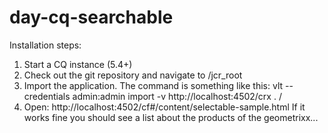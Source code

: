 day-cq-searchable
=================

Installation steps:

1. Start a CQ instance (5.4+)
2. Check out the git repository and navigate to <day-cq-searchable>/jcr_root
3. Import the application. The command is something like this: vlt --credentials admin:admin import -v http://localhost:4502/crx . /
4. Open: http://localhost:4502/cf#/content/selectable-sample.html
If it works fine you should see a list about the products of the geometrixx...